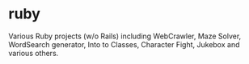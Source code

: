 # ruby
Various Ruby projects (w/o Rails) including WebCrawler, Maze Solver, WordSearch generator, Into to Classes, Character Fight, Jukebox and various others. 

